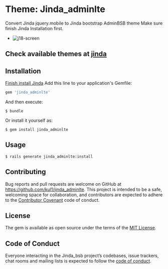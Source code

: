 # Theme: Jinda_adminlte 

Convert Jinda jquery.mobile to Jinda bootstrap AdminBSB theme 
Make sure finish Jinda Installation first.

* ![j18-screen](https://user-images.githubusercontent.com/3953832/34321063-d692e82a-e7cb-11e7-8594-156a9ba390a5.png)

## Check available themes at [jinda](https://github.com/kul1/jinda)

## Installation

[Finish install Jinda](https://github.com/kul1/jinda)
Add this line to your application's Gemfile:

```ruby
gem 'jinda_adminlte'
```

And then execute:

    $ bundle

Or install it yourself as:

    $ gem install jinda_adminlte

## Usage

    $ rails generate jinda_adminlte:install

## Contributing

Bug reports and pull requests are welcome on GitHub at https://github.com/kul1/jinda_adminlte. This project is intended to be a safe, welcoming space for collaboration, and contributors are expected to adhere to the [Contributor Covenant](http://contributor-covenant.org) code of conduct.

## License

The gem is available as open source under the terms of the [MIT License](https://opensource.org/licenses/MIT).

## Code of Conduct

Everyone interacting in the Jinda_bsb project’s codebases, issue trackers, chat rooms and mailing lists is expected to follow the [code of conduct](https://github.com/kul1/jinda_adminlte/blob/master/CODE_OF_CONDUCT.md).

